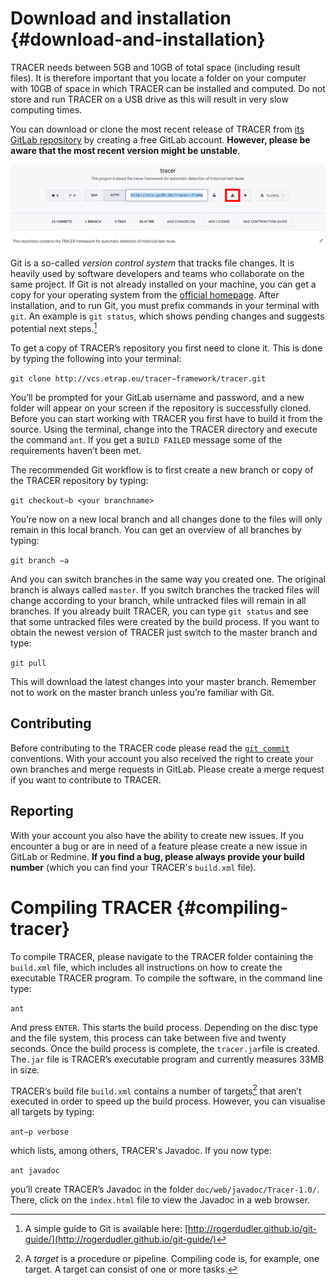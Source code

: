 # Download and installation {#download-and-installation}

TRACER needs between 5GB and 10GB of total space \(including result files\). It is therefore important that you locate a folder on your computer with 10GB of space in which TRACER can be installed and computed. Do not store and run TRACER on a USB drive as this will result in very slow computing times.

You can download or clone the most recent release of TRACER from [its GitLab repository](http://vcs.etrap.eu/users/sign_in) by creating a free GitLab account. **However, please be aware that the most recent version might be unstable**.

![gitlab-tracer](/assets/tracer_Git_high.png "TRACER's GitLab repository. The red box indicates the download button.")

Git is a so-called _version control system_ that tracks file changes. It is heavily used by software developers and teams who collaborate on the same project. If Git is not already installed on your machine, you can get a copy for your operating system from the [official homepage](https://git-scm.com/downloads). After installation, and to run Git, you must prefix commands in your terminal with `git`. An example is `git status`, which shows pending changes and suggests potential next steps.[^1]

To get a copy of TRACER’s repository you first need to clone it. This is done by typing the following into your terminal:

`git clone http://vcs.etrap.eu/tracer−framework/tracer.git`

You’ll be prompted for your GitLab username and password, and a new folder will appear on your screen if the repository is successfully cloned. Before you can start working with TRACER you first have to build it from the source. Using the terminal, change into the TRACER directory and execute the command `ant`. If you get a `BUILD FAILED` message some of the requirements haven’t been met.

The recommended Git workflow is to first create a new branch or copy of the TRACER repository by typing:

`git checkout−b <your branchname>`

You’re now on a new local branch and all changes done to the files will only remain in this local branch. You can get an overview of all branches by typing:

`git branch −a`

And you can switch branches in the same way you created one. The original branch is always called `master`. If you switch branches the tracked files will change according to your branch, while untracked files will remain in all branches. If you already built TRACER, you can type `git status` and see that some untracked files were created by the build process. If you want to obtain the newest version of TRACER just switch to the master branch and type:

`git pull`

This will download the latest changes into your master branch. Remember not to work on the master branch unless you’re familiar with Git.

## Contributing

Before contributing to the TRACER code please read the [`git commit`](http://vcs.etrap.eu/users/sign_in) conventions. With your account you also received the right to create your own branches and merge requests in GitLab. Please create a merge request if you want to contribute to TRACER.

## Reporting

With your account you also have the ability to create new issues. If you encounter a bug or are in need of a feature please create a new issue in GitLab or Redmine. **If you find a bug, please always provide your build number** \(which you can find your TRACER's `build.xml` file\).

# Compiling TRACER {#compiling-tracer}

To compile TRACER, please navigate to the TRACER folder containing the `build.xml` file, which includes all instructions on how to create the executable TRACER program. To compile the software, in the command line type:

`ant`

And press `ENTER`. This starts the build process. Depending on the disc type and the file system, this process can take between five and twenty seconds. Once the build process is complete, the `tracer.jar`file is created. The`.jar` file is TRACER’s executable program and currently measures 33MB in size.

TRACER’s build file `build.xml` contains a number of targets[^2] that aren’t executed in order to speed up the build process. However, you can visualise all targets by typing:

`ant−p verbose`

which lists, among others, TRACER's Javadoc. If you now type:

`ant javadoc`

you’ll create TRACER’s Javadoc in the folder `doc/web/javadoc/Tracer-1.0/`. There, click on the `index.html` file to view the Javadoc in a web browser.

[^1]: A simple guide to Git is available here: [http://rogerdudler.github.io/git-guide/](http://rogerdudler.github.io/git-guide/) 

[^2]: A _target_ is a procedure or pipeline. Compiling code is, for example, one target. A target can consist of one or more tasks.

